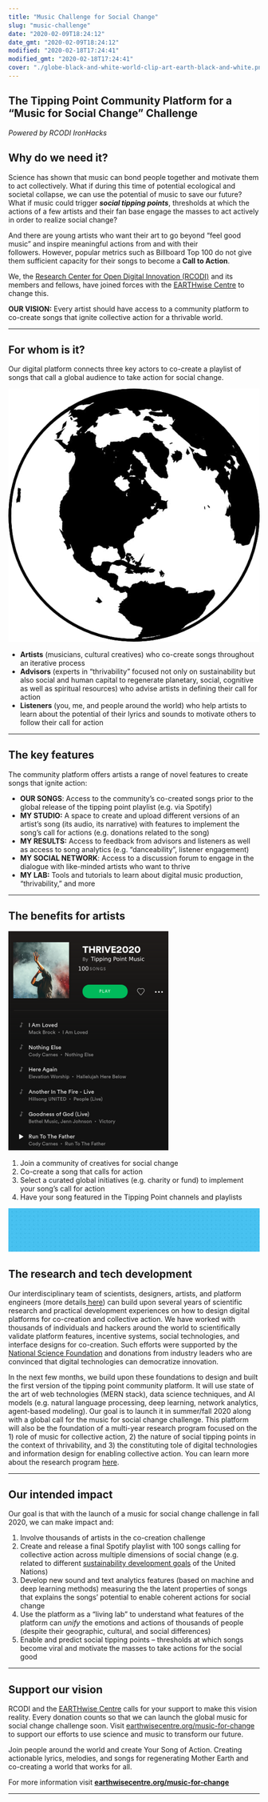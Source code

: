 ```yaml
---
title: "Music Challenge for Social Change"
slug: "music-challenge"
date: "2020-02-09T18:24:12"
date_gmt: "2020-02-09T18:24:12"
modified: "2020-02-18T17:24:41"
modified_gmt: "2020-02-18T17:24:41"
cover: "./globe-black-and-white-world-clip-art-earth-black-and-white.png"
---
```

## The Tipping Point Community Platform for a &#x201C;Music for Social Change&#x201D; Challenge

*Powered by RCODI IronHacks*

## Why do we need it?

Science has shown that music can bond people together and motivate them to act collectively. What if during this time of potential ecological and societal collapse, we can use the potential of music to save our future? What if music could trigger ***social tipping points***, thresholds at which the actions of a few artists and their fan base engage the masses to act actively in order to realize social change?

And there are young artists who want their art to go beyond &#x201C;feel good music&#x201D; and inspire meaningful actions from and with their followers.&#xA0;However, popular metrics such as Billboard Top 100 do not give them sufficient capacity for their songs to become a **Call to Action**.

We, the [Research Center for Open Digital Innovation  (RCODI)](http://www.rcodi.org) and its members and fellows, have joined forces with the [EARTHwise Centre](http://www.earthwisecenter.org) to change this.  

**OUR VISION:**  Every artist should have access to a community platform to co-create songs that ignite collective action for a thrivable world.

---

## **For whom is it?**

Our digital platform connects three key actors to co-create a playlist of songs that call a global audience to take action for social change.

![for block on &apos;who uses the platform&apos;](./globe-black-and-white-world-clip-art-earth-black-and-white.png)

- **Artists**
(musicians, cultural creatives) who co-create songs throughout an iterative process
- **Advisors**
 (experts in &#x201C;thrivability&#x201D; focused not only on sustainability but also social and human capital to regenerate planetary, social, cognitive as well as spiritual resources) who advise artists in defining their call for action
- **Listeners**
(you, me, and people around the world) who help artists to learn about the potential of their lyrics and sounds to motivate others to follow their call for action

---

## **The key features**

The community platform offers artists a range of novel features to create songs that ignite action:

- **OUR SONGS**: Access to the community&#x2019;s co-created songs prior to the global release of the tipping point playlist (e.g. via Spotify)
- **MY STUDIO:** A space to create and upload different versions of an artist&#x2019;s song (its audio, its narrative) with features to implement the song&#x2019;s call for actions (e.g. donations related to the song)
- **MY RESULTS:** Access to feedback from advisors and listeners as well as access to song analytics (e.g.
&#x201C;danceability&#x201D;, listener engagement)
- **MY SOCIAL NETWORK**: Access to a discussion forum to engage in the dialogue with like-minded artists who want to thrive
- **MY LAB:** Tools and tutorials to learn about digital music production, &#x201C;thrivability,&#x201D; and more

---

## The benefits for artists

![benefits](./thrive-spotify.png)

1. Join a community of creatives for social change
2. Co-create a song that calls for action
3. Select a curated global initiatives  (e.g. charity or fund) to implement your song&#x2019;s call for action
4. Have your song featured in the Tipping Point channels and playlists

![](./bg-pattern-blue-dots.jpg)

## The research and tech development

Our interdisciplinary team of scientists, designers, artists, and platform engineers (more details[ here](https://docs.google.com/presentation/d/1n-Fgy11di6IUmD8QZKqbZMjFCTDsacnTp8DyCqJSbhc/edit?usp=sharing)) can build upon several years of scientific research and practical development experiences on how to design digital platforms for co-creation and collective action. We have worked with thousands of individuals and hackers around the world to scientifically validate platform features, incentive systems, social technologies, and interface designs for co-creation. Such efforts were supported by the [National Science Foundation](http://www.nsf.org) and donations from industry leaders who are convinced that digital technologies can democratize innovation.

In the next few months, we build upon these foundations to design and built the first version of the tipping point community platform. It will use state of the art of web technologies (MERN stack), data science techniques, and AI models (e.g. natural language processing, deep learning, network analytics, agent-based modeling). Our goal is to launch it in summer/fall 2020 along with a global call for the music for social change challenge. This platform will also be the foundation of a multi-year research program focused on the 1) role of music for collective action, 2) the nature of social tipping points in the context of thrivability, and 3) the constituting tole of digital technologies and information design for enabling collective action. You can learn more about the research program [here](https://docs.google.com/presentation/d/1n-Fgy11di6IUmD8QZKqbZMjFCTDsacnTp8DyCqJSbhc/edit?usp=sharing).  

---

## Our intended impact

Our goal is that with the launch of a music for social change challenge in fall 2020, we can make impact and:

1. Involve thousands of artists in the co-creation challenge
2. Create and release a final Spotify playlist with 100 songs calling for collective action across multiple dimensions of social change (e.g. related to different [sustainability development goals](https://sustainabledevelopment.un.org/sdgs) of the United Nations)
3. Develop new sound and text analytics features (based on machine and deep learning methods) measuring the the latent properties of songs that explains the songs&#x2019; potential to enable coherent actions for social change
4. Use the platform as a &#x201C;living lab&#x201D; to understand what features of the platform can *unify* the emotions and actions of thousands of people (despite their geographic, cultural, and social differences)
5. Enable and predict social tipping points &#x2013; thresholds at which songs become viral and motivate the masses to take actions for the social good

---

## Support our vision

RCODI and the [EARTHwise Centre](http://www.earthwise.org) calls for your support to make this vision reality. Every donation counts so that we can launch the global music for social change challenge soon. Visit [earthwisecentre.org/music-for-change](https://www.earthwisecentre.org/music-for-change) to support our efforts to use science and music to transform our future.

Join people around the world and create Your Song of Action. Creating actionable lyrics, melodies, and songs for regenerating Mother Earth and co-creating a world that works for all.

For more information visit [**earthwisecentre.org/music-for-change**](https://www.earthwisecentre.org/music-for-change)

---
